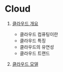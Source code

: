 # Cloud

1. [클라우드 개요](./cloud_outline.md)
    - 클라우드 컴퓨팅이란
    - 클라우드 특징
    - 클라우드의 유연성
    - 클라우드 트랜드
    
2. [클라우드 모델](./cloud_model.md)
